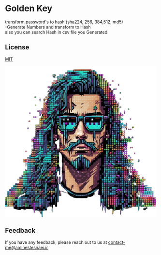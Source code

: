 
# Golden Key

transform password's to hash (sha224, 256, 384,512, md5) \
-Generate Numbers and transform to Hash\
 also you can search Hash in csv file you Generated
 


## License

[MIT](https://choosealicense.com/licenses/mit/)


![Logo](https://github.com/Aminestesnaei/Golden-key/blob/main/icon.png)


## Feedback

If you have any feedback, please reach out to us at contact-me@aminestesnaei.ir

